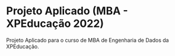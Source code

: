 # **Projeto Aplicado (MBA - XPEducação 2022)**

Projeto Aplicado para o curso de MBA de Engenharia de Dados da XPEducação.
